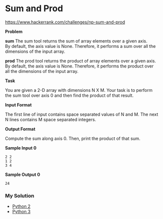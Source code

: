 # Sum and Prod  

https://www.hackerrank.com/challenges/np-sum-and-prod

**Problem**

**sum**
The sum tool returns the sum of array elements over a given axis.  
By default, the axis value is None. Therefore, it performs a sum over all the dimensions of the input array.

**prod**
The prod tool returns the product of array elements over a given axis.
By default, the axis value is None. Therefore, it performs the product over all the dimensions of the input array.

**Task**

You are given a 2-D array with dimensions N X M. 
Your task is to perform the sum tool over axis 0 and then find the product of that result.

**Input Format**
    
The first line of input contains space separated values of N and M. 
The next N lines contains M space separated integers.

**Output Format**

Compute the sum along axis 0. Then, print the product of that sum.

**Sample Input 0**

```
2 2
1 2
3 4
```

**Sample Output 0**

```
24
```

### My Solution

- [Python 2](python2.py)
- [Python 3](python3.py)